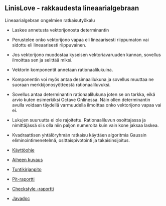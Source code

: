 ## LinisLove - rakkaudesta lineaarialgebraan
Lineaarialgebran ongelmien ratkaisutyökalu
* Laskee annetusta vektorijonosta determinantin
* Perustelee onko vektorijono vapaa eli lineaarisesti riippumaton vai sidottu eli lineaarisesti riippuvainen.
* Jos vektorijono muodostaa kyseisen vektoriavaruuden kannan, sovellus ilmoittaa sen ja selittää miksi.
* Vektorin komponentit annetaan rationaalilukuina.
* Komponentin voi myös antaa desimaalilukuna ja sovellus muuttaa ne suoraan merkkijonosyötteestä rationaaliluvuksi.
* Sovellus antaa determinantin rationaalilukuna joten se on tarkka, eikä arvio kuten esimerkiksi Octave Onlinessa. Näin ollen determinantin avulla voidaan täydellä varmuudella ilmoittaa onko vektorijono vapaa vai ei.
* Lukujen suuruutta ei ole rajoitettu. Rationaaliluvun osoittajassa ja nimittäjässä siis olla niin paljon numeroita kuin vain kone jaksaa laskea.

* Kvadraattisen yhtälöryhmän ratkaisu käyttäen algoritmia Gaussin eliminointimenetelmä, osittaispivotointi ja takaisinsijoitus.

* [Käyttöohje](dokumentaatio.kayttoohjeet.md)
* [Aiheen kuvaus](dokumentaatio/aiheenKuvausJaRakenne.md)
* [Tuntikirjanpito](dokumentaatio/tuntikirjanpito.md)
* [Pit-raportti](https://htmlpreview.github.io/?https://github.com/epicharri/linislove/blob/master/dokumentaatio/pit/201706282354/index.html)
* [Checkstyle -raportti](https://htmlpreview.github.io/?https://github.com/epicharri/linislove/blob/master/dokumentaatio/checkstyle/checkstyle.html)
* [Javadoc](https://htmlpreview.github.io/?https://github.com/epicharri/linislove/blob/master/javadoc/apidocs/index.html)
